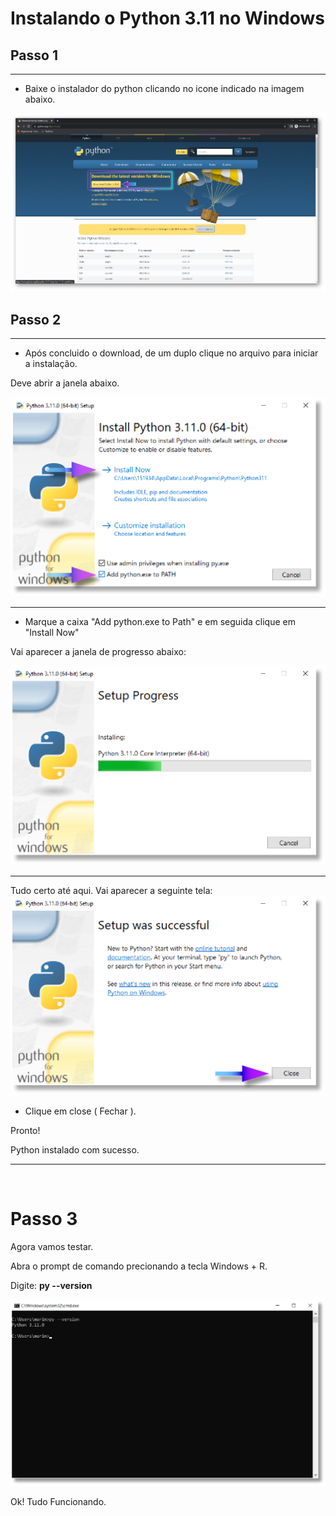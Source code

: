 # Instalando o Python 3.11 no Windows

## Passo 1 
---
- Baixe o instalador do python clicando no icone indicado na imagem abaixo.

![alternate text](/aula_00/download_link_python.png)

## Passo 2
---
- Após concluido o download, de um duplo clique no arquivo para iniciar a instalação.

Deve abrir a janela abaixo.

![alternate text](/aula_00/Ativo_2Maior.png)


--- 
- Marque a caixa "Add python.exe to Path" e em seguida clique em "Install Now"

Vai aparecer a janela de progresso abaixo:

![alternate text](/aula_00/Ativo_1maior.png)

---
Tudo certo até aqui. Vai aparecer a seguinte tela:
![alternate text](/aula_00/Janela_03_maior.png)

- Clique em close ( Fechar ).

Pronto!

Python instalado com sucesso.
***
&nbsp;
# Passo 3
Agora vamos testar.


Abra o prompt de comando precionando a tecla Windows + R.

Digite: **py --version**

![alternate text](/aula_00/Janela_cmd_v.png)

Ok! Tudo Funcionando.
